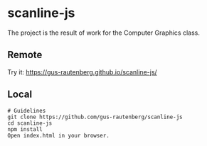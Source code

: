 # scanline-js
The project is the result of work for the Computer Graphics class.

## Remote
Try it: https://gus-rautenberg.github.io/scanline-js/

## Local
```
# Guidelines
git clone https://github.com/gus-rautenberg/scanline-js
cd scanline-js
npm install
Open index.html in your browser.

```
